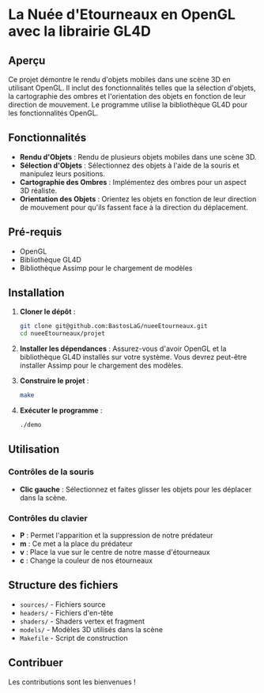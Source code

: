 # La Nuée d'Etourneaux en OpenGL avec la librairie GL4D

## Aperçu

Ce projet démontre le rendu d'objets mobiles dans une scène 3D en utilisant OpenGL. Il inclut des fonctionnalités telles que la sélection d'objets, la cartographie des ombres et l'orientation des objets en fonction de leur direction de mouvement. Le programme utilise la bibliothèque GL4D pour les fonctionnalités OpenGL.

## Fonctionnalités

- **Rendu d'Objets** : Rendu de plusieurs objets mobiles dans une scène 3D.
- **Sélection d'Objets** : Sélectionnez des objets à l'aide de la souris et manipulez leurs positions.
- **Cartographie des Ombres** : Implémentez des ombres pour un aspect 3D réaliste.
- **Orientation des Objets** : Orientez les objets en fonction de leur direction de mouvement pour qu'ils fassent face à la direction du déplacement.

## Pré-requis

- OpenGL
- Bibliothèque GL4D
- Bibliothèque Assimp pour le chargement de modèles

## Installation

1. **Cloner le dépôt** :
    ```sh
    git clone git@github.com:BastosLaG/nueeEtourneaux.git
    cd nueeEtourneaux/projet
    ```

2. **Installer les dépendances** :
    Assurez-vous d'avoir OpenGL et la bibliothèque GL4D installés sur votre système. Vous devrez peut-être installer Assimp pour le chargement des modèles.
3. **Construire le projet** :
    ```sh
    make
    ```

4. **Exécuter le programme** :
    ```sh
    ./demo
    ```

## Utilisation

### Contrôles de la souris

- **Clic gauche** : Sélectionnez et faites glisser les objets pour les déplacer dans la scène.

### Contrôles du clavier

- **P** : Permet l'apparition et la suppression de notre prédateur
- **m** : Ce met a la place du prédateur
- **v** : Place la vue sur le centre de notre masse d'étourneaux
- **c** : Change la couleur de nos étourneaux 

## Structure des fichiers

- `sources/` - Fichiers source
- `headers/` - Fichiers d'en-tête
- `shaders/` - Shaders vertex et fragment
- `models/` - Modèles 3D utilisés dans la scène
- `Makefile` - Script de construction

## Contribuer

Les contributions sont les bienvenues !
